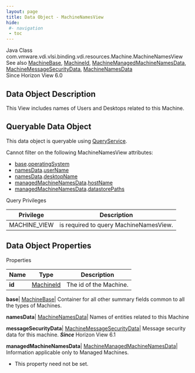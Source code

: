 ```yaml
---
layout: page
title: Data Object - MachineNamesView
hide:
 #- navigation
 - toc
---
```






Java Class
    com.vmware.vdi.vlsi.binding.vdi.resources.Machine.MachineNamesView  
See also
     [MachineBase](vdi.resources.Machine.MachineBase.md), [MachineId](vdi.entity.MachineId.md), [MachineManagedMachineNamesData](vdi.resources.Machine.ManagedMachineNamesData.md), [MachineMessageSecurityData](vdi.resources.Machine.MessageSecurityData.md), [MachineNamesData](vdi.resources.Machine.NamesData.md)  
Since 
    Horizon View 6.0

## Data Object Description 

This View includes names of Users and Desktops related to this Machine. 

##  Queryable Data Object 

This data object is queryable using [QueryService](vdi.query.QueryService.md "QueryService"). 

Cannot filter on the following MachineNamesView attributes: 

  * [base](vdi.resources.Machine.MachineNamesView.md#base).[operatingSystem](vdi.resources.Machine.MachineBase.md#operatingSystem)
  * [namesData](vdi.resources.Machine.MachineNamesView.md#namesData).[userName](vdi.resources.Machine.NamesData.md#userName)
  * [namesData](vdi.resources.Machine.MachineNamesView.md#namesData).[desktopName](vdi.resources.Machine.NamesData.md#desktopName)
  * [managedMachineNamesData](vdi.resources.Machine.MachineNamesView.md#managedMachineNamesData).[hostName](vdi.resources.Machine.ManagedMachineNamesData.md#hostName)
  * [managedMachineNamesData](vdi.resources.Machine.MachineNamesView.md#managedMachineNamesData).[datastorePaths](vdi.resources.Machine.ManagedMachineNamesData.md#datastorePaths)



Query Privileges 

Privilege |  Description   
---|---  
MACHINE_VIEW|  is required to query MachineNamesView.   
  


## Data Object Properties

Properties

Name |  Type |  Description   
---|---|---  
**id**| [MachineId](vdi.entity.MachineId.md)|  The id of the Machine.   
  
**base**| [MachineBase](vdi.resources.Machine.MachineBase.md)|  Container for all other summary fields common to all the types of Machines.   
  
**namesData**| [MachineNamesData](vdi.resources.Machine.NamesData.md)|  Names of entities related to this Machine   
  
**messageSecurityData**| [MachineMessageSecurityData](vdi.resources.Machine.MessageSecurityData.md)|  Message security data for this machine.  **_Since_** Horizon View 6.1  
  
**managedMachineNamesData**| [MachineManagedMachineNamesData](vdi.resources.Machine.ManagedMachineNamesData.md)|  Information applicable only to Managed Machines.   


* This property need not be set.

  
  
  
  
  
  


